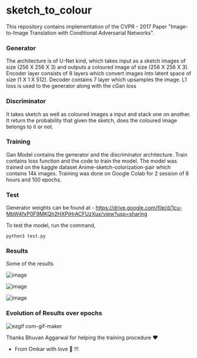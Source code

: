 # sketch_to_colour

This repository contains implementation of the CVPR - 2017 Paper "Image-to-Image Translation with Conditional Adversarial Networks". 

### Generator 

The architecture is of U-Net kind, which takes input as a sketch images of size (256 X 256 X 3) and outputs a coloured image of size (256 X 256 X 3). Encoder layer consists of 8 layers which convert images into latent space of size (1 X 1 X 512). Decoder contains 7 layer which upsamples the image.
L1 loss is used to the generator along with the cGan loss

### Discriminator 

It takes sketch as well as coloured images a input and stack one on another. It return the probability that given the sketch, does the coloured image belongs to it or not.

### Training

Gan Model contains the generator and the discriminator architecture. Train contains loss function and the code to train the model. The model was trained on the kaggle dataset Anime-sketch-colorization-pair which contains 14k images. Training was done on Google Colab for 2 session of 8 hours and 100 epochs. 

### Test
Generator weights can be found at - https://drive.google.com/file/d/1cu-MbW4fxP0F9MKQh2HXPjHrACFUzXux/view?usp=sharing

To test the model, run the command,
```
python3 test.py
```

### Results

Some of the results

![image](https://user-images.githubusercontent.com/62425457/103028735-5b023800-457e-11eb-82cd-c585f936b8a8.png)

![image](https://user-images.githubusercontent.com/62425457/103028904-a9afd200-457e-11eb-96a1-03c1b28e08f9.png)

![image](https://user-images.githubusercontent.com/62425457/103028965-cc41eb00-457e-11eb-8237-28615ef08efe.png)

### Evolution of Results over epochs

![ezgif com-gif-maker](https://user-images.githubusercontent.com/62425457/103030298-88041a00-4581-11eb-95c1-c0d0b93eedad.gif)

Thanks Bhuvan Aggarwal for helping the training procedure ❤

 - From Omkar with love 💙 !!!

